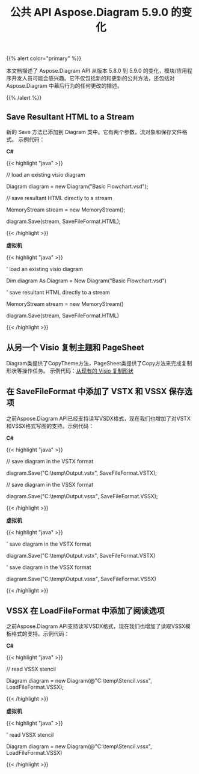 ﻿---
title: 公共 API Aspose.Diagram 5.9.0 的变化
type: docs
weight: 10
url: /zh/net/public-api-changes-in-aspose-diagram-5-9-0/
---
{{% alert color="primary" %}} 

本文档描述了 Aspose.Diagram API 从版本 5.8.0 到 5.9.0 的变化，模块/应用程序开发人员可能会感兴趣。它不仅包括新的和更新的公共方法，还包括对 Aspose.Diagram 中幕后行为的任何更改的描述。

{{% /alert %}} 
## **Save Resultant HTML to a Stream**
新的 Save 方法已添加到 Diagram 类中。它有两个参数，流对象和保存文件格式。
示例代码：

**C#**

{{< highlight "java" >}}

 // load an existing visio diagram

Diagram diagram = new Diagram("Basic Flowchart.vsd");

// save resultant HTML directly to a stream

MemoryStream stream = new MemoryStream();

diagram.Save(stream, SaveFileFormat.HTML);

{{< /highlight >}}

**虚拟机**

{{< highlight "java" >}}

 ' load an existing visio diagram

Dim diagram As Diagram = New Diagram("Basic Flowchart.vsd")

' save resultant HTML directly to a stream

MemoryStream stream = new MemoryStream()

diagram.Save(stream, SaveFileFormat.HTML)

{{< /highlight >}}
## **从另一个 Visio 复制主题和 PageSheet**
Diagram类提供了CopyTheme方法，PageSheet类提供了Copy方法来完成复制形状等操作任务。
示例代码：[从现有的 Visio 复制形状](/diagram/zh/net/add-retrieve-copy-and-read-visio-shape-data/)
## **在 SaveFileFormat 中添加了 VSTX 和 VSSX 保存选项**
之前Aspose.Diagram API已经支持读写VSDX格式，现在我们也增加了对VSTX和VSSX格式写图的支持。示例代码：

**C#**

{{< highlight "java" >}}

 // save diagram in the VSTX format

diagram.Save("C:\\temp\\Output.vstx", SaveFileFormat.VSTX);

// save diagram in the VSSX format

diagram.Save("C:\\temp\\Output.vssx", SaveFileFormat.VSSX);

{{< /highlight >}}

**虚拟机**

{{< highlight "java" >}}

 ' save diagram in the VSTX format

diagram.Save("C:\\temp\\Output.vstx", SaveFileFormat.VSTX)

' save diagram in the VSSX format

diagram.Save("C:\\temp\\Output.vssx", SaveFileFormat.VSSX)

{{< /highlight >}}
## **VSSX 在 LoadFileFormat 中添加了阅读选项**
之前Aspose.Diagram API支持读写VSDX格式，现在我们也增加了读取VSSX模板格式的支持。示例代码：

**C#**

{{< highlight "java" >}}

 // read VSSX stencil

Diagram diagram = new Diagram(@"C:\temp\Stencil.vssx", LoadFileFormat.VSSX);

{{< /highlight >}}

**虚拟机**

{{< highlight "java" >}}

 ' read VSSX stencil

Diagram diagram = new Diagram(@"C:\temp\Stencil.vssx", LoadFileFormat.VSSX)

{{< /highlight >}}
